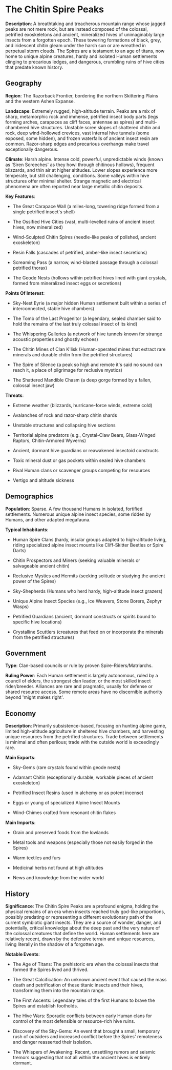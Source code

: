 
# The Chitin Spire Peaks
**Description**: A breathtaking and treacherous mountain range whose jagged peaks are not mere rock, but are instead composed of the colossal, petrified exoskeletons and ancient, mineralized hives of unimaginably large insects from a forgotten epoch. These towering formations of black, grey, and iridescent chitin gleam under the harsh sun or are wreathed in perpetual storm clouds. The Spires are a testament to an age of titans, now home to unique alpine creatures, hardy and isolated Human settlements clinging to precarious ledges, and dangerous, crumbling ruins of hive cities that predate known history.


## Geography
**Region**: The Razorback Frontier, bordering the northern Skittering Plains and the western Ashen Expanse.

**Landscape**: Extremely rugged, high-altitude terrain. Peaks are a mix of sharp, metamorphic rock and immense, petrified insect body parts (legs forming arches, carapaces as cliff faces, antennae as spires) and multi-chambered hive structures. Unstable scree slopes of shattered chitin and rock, deep wind-hollowed crevices, vast internal hive tunnels (some exposed, some hidden), and frozen waterfalls of ancient insect resin are common. Razor-sharp edges and precarious overhangs make travel exceptionally dangerous.

**Climate**: Harsh alpine. Intense cold, powerful, unpredictable winds (known as 'Siren Screeches' as they howl through chitinous hollows), frequent blizzards, and thin air at higher altitudes. Lower slopes experience more temperate, but still challenging, conditions. Some valleys within hive structures offer minimal shelter. Strange magnetic and electrical phenomena are often reported near large metallic chitin deposits.

**Key Features**:
- The Great Carapace Wall (a miles-long, towering ridge formed from a single petrified insect's shell)

- The Ossified Hive Cities (vast, multi-levelled ruins of ancient insect hives, now mineralized)

- Wind-Sculpted Chitin Spires (needle-like peaks of polished, ancient exoskeleton)

- Resin Falls (cascades of petrified, amber-like insect secretions)

- Screaming Pass (a narrow, wind-blasted passage through a colossal petrified thorax)

- The Geode Nests (hollows within petrified hives lined with giant crystals, formed from mineralized insect eggs or secretions)

**Points Of Interest**:
- Sky-Nest Eyrie (a major hidden Human settlement built within a series of interconnected, stable hive chambers)

- The Tomb of the Last Progenitor (a legendary, sealed chamber said to hold the remains of the last truly colossal insect of its kind)

- The Whispering Galleries (a network of hive tunnels known for strange acoustic properties and ghostly echoes)

- The Chitin Mines of Clan K'lisk (Human-operated mines that extract rare minerals and durable chitin from the petrified structures)

- The Spire of Silence (a peak so high and remote it's said no sound can reach it, a place of pilgrimage for reclusive mystics)

- The Shattered Mandible Chasm (a deep gorge formed by a fallen, colossal insect jaw)

**Threats**:
- Extreme weather (blizzards, hurricane-force winds, extreme cold)

- Avalanches of rock and razor-sharp chitin shards

- Unstable structures and collapsing hive sections

- Territorial alpine predators (e.g., Crystal-Claw Bears, Glass-Winged Raptors, Chitin-Armored Wyverns)

- Ancient, dormant hive guardians or reawakened insectoid constructs

- Toxic mineral dust or gas pockets within sealed hive chambers

- Rival Human clans or scavenger groups competing for resources

- Vertigo and altitude sickness


## Demographics
**Population**: Sparse. A few thousand Humans in isolated, fortified settlements. Numerous unique alpine insect species, some ridden by Humans, and other adapted megafauna.

**Typical Inhabitants**:
- Human Spire Clans (hardy, insular groups adapted to high-altitude living, riding specialized alpine insect mounts like Cliff-Skitter Beetles or Spire Darts)

- Chitin Prospectors and Miners (seeking valuable minerals or salvageable ancient chitin)

- Reclusive Mystics and Hermits (seeking solitude or studying the ancient power of the Spires)

- Sky-Shepherds (Humans who herd hardy, high-altitude insect grazers)

- Unique Alpine Insect Species (e.g., Ice Weavers, Stone Borers, Zephyr Wasps)

- Petrified Guardians (ancient, dormant constructs or spirits bound to specific hive locations)

- Crystalline Scuttlers (creatures that feed on or incorporate the minerals from the petrified structures)


## Government
**Type**: Clan-based councils or rule by proven Spire-Riders/Matriarchs.

**Ruling Power**: Each Human settlement is largely autonomous, ruled by a council of elders, the strongest clan leader, or the most skilled insect rider/breeder. Alliances are rare and pragmatic, usually for defense or shared resource access. Some remote areas have no discernible authority beyond 'might makes right'.


## Economy
**Description**: Primarily subsistence-based, focusing on hunting alpine game, limited high-altitude agriculture in sheltered hive chambers, and harvesting unique resources from the petrified structures. Trade between settlements is minimal and often perilous; trade with the outside world is exceedingly rare.

**Main Exports**:
- Sky-Gems (rare crystals found within geode nests)

- Adamant Chitin (exceptionally durable, workable pieces of ancient exoskeleton)

- Petrified Insect Resins (used in alchemy or as potent incense)

- Eggs or young of specialized Alpine Insect Mounts

- Wind-Chimes crafted from resonant chitin flakes

**Main Imports**:
- Grain and preserved foods from the lowlands

- Metal tools and weapons (especially those not easily forged in the Spires)

- Warm textiles and furs

- Medicinal herbs not found at high altitudes

- News and knowledge from the wider world


## History
**Significance**: The Chitin Spire Peaks are a profound enigma, holding the physical remains of an era when insects reached truly god-like proportions, possibly predating or representing a different evolutionary path of the current symbiotic giant insects. They are a source of wonder, danger, and potentially, critical knowledge about the deep past and the very nature of the colossal creatures that define the world. Human settlements here are relatively recent, drawn by the defensive terrain and unique resources, living literally in the shadow of a forgotten age.

**Notable Events**:
- The Age of Titans: The prehistoric era when the colossal insects that formed the Spires lived and thrived.

- The Great Calcification: An unknown ancient event that caused the mass death and petrification of these titanic insects and their hives, transforming them into the mountain range.

- The First Ascents: Legendary tales of the first Humans to brave the Spires and establish footholds.

- The Hive Wars: Sporadic conflicts between early Human clans for control of the most defensible or resource-rich hive ruins.

- Discovery of the Sky-Gems: An event that brought a small, temporary rush of outsiders and increased conflict before the Spires' remoteness and danger reasserted their isolation.

- The Whispers of Awakening: Recent, unsettling rumors and seismic tremors suggesting that not all within the ancient hives is entirely dormant.

